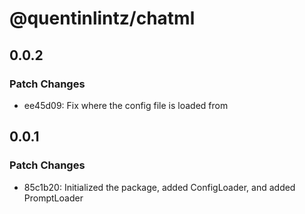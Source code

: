 # @quentinlintz/chatml

## 0.0.2

### Patch Changes

- ee45d09: Fix where the config file is loaded from

## 0.0.1

### Patch Changes

- 85c1b20: Initialized the package, added ConfigLoader, and added PromptLoader
